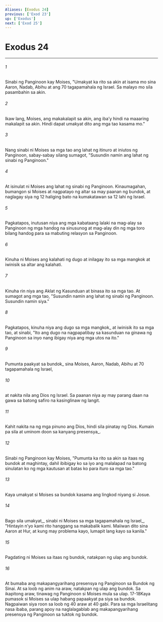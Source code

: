 ```yaml
---
Aliases: [Exodus 24]
previous: ['Exod 23']
up: ['Exodus']
next: ['Exod 25']
---
```

# Exodus 24

***






















###### 1 










Sinabi ng Panginoon kay Moises, "Umakyat ka rito sa akin at isama mo sina Aaron, Nadab, Abihu at ang 70 tagapamahala ng Israel. Sa malayo mo sila pasambahin sa akin. 





















###### 2 










Ikaw lang, Moises, ang makakalapit sa akin, ang ibaʼy hindi na maaaring makalapit sa akin. Hindi dapat umakyat dito ang mga tao kasama mo." 





















###### 3 










Nang sinabi ni Moises sa mga tao ang lahat ng itinuro at iniutos ng Panginoon, sabay-sabay silang sumagot, "Susundin namin ang lahat ng sinabi ng Panginoon." 





















###### 4 










At isinulat ni Moises ang lahat ng sinabi ng Panginoon. Kinaumagahan, bumangon si Moises at nagpatayo ng altar sa may paanan ng bundok, at naglagay siya ng 12 haliging bato na kumakatawan sa 12 lahi ng Israel. 





















###### 5 










Pagkatapos, inutusan niya ang mga kabataang lalaki na mag-alay sa Panginoon ng mga handog na sinusunog at mag-alay din ng mga toro bilang handog para sa mabuting relasyon sa Panginoon. 





















###### 6 










Kinuha ni Moises ang kalahati ng dugo at inilagay ito sa mga mangkok at iwinisik sa altar ang kalahati. 





















###### 7 










Kinuha rin niya ang Aklat ng Kasunduan at binasa ito sa mga tao. At sumagot ang mga tao, "Susundin namin ang lahat ng sinabi ng Panginoon. Susundin namin siya." 





















###### 8 










Pagkatapos, kinuha niya ang dugo sa mga mangkok_ at iwinisik ito sa mga tao, at sinabi, "Ito ang dugo na nagpapatibay sa kasunduan na ginawa ng Panginoon sa inyo nang ibigay niya ang mga utos na ito." 





















###### 9 










Pumunta paakyat sa bundok_ sina Moises, Aaron, Nadab, Abihu at 70 tagapamahala ng Israel, 





















###### 10 










at nakita nila ang Dios ng Israel. Sa paanan niya ay may parang daan na gawa sa batong safiro na kasinglinaw ng langit. 





















###### 11 










Kahit nakita na ng mga pinuno ang Dios, hindi sila pinatay ng Dios. Kumain pa sila at uminom doon sa kanyang presensya_. 





















###### 12 










Sinabi ng Panginoon kay Moises, "Pumunta ka rito sa akin sa itaas ng bundok at maghintay, dahil ibibigay ko sa iyo ang malalapad na batong sinulatan ko ng mga kautusan at batas ko para ituro sa mga tao." 





















###### 13 










Kaya umakyat si Moises sa bundok kasama ang lingkod niyang si Josue. 





















###### 14 










Bago sila umakyat,_ sinabi ni Moises sa mga tagapamahala ng Israel_, "Hintayin nʼyo kami rito hanggang sa makabalik kami. Maiiwan dito sina Aaron at Hur, at kung may problema kayo, lumapit lang kayo sa kanila." 





















###### 15 










Pagdating ni Moises sa itaas ng bundok, natakpan ng ulap ang bundok. 





















###### 16 










At bumaba ang makapangyarihang presensya ng Panginoon sa Bundok ng Sinai. At sa loob ng anim na araw, natakpan ng ulap ang bundok. Sa ikapitong araw, tinawag ng Panginoon si Moises mula sa ulap. 17-18Kaya pumasok si Moises sa ulap habang papaakyat pa siya sa bundok. Nagpaiwan siya roon sa loob ng 40 araw at 40 gabi. Para sa mga Israelitang nasa ibaba, parang apoy na naglalagablab ang makapangyarihang presensya ng Panginoon sa tuktok ng bundok.
